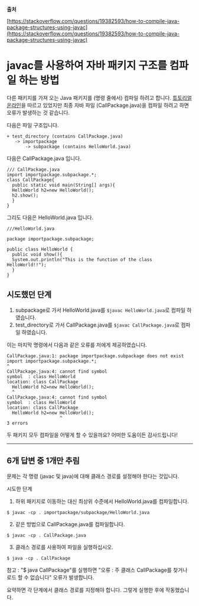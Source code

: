 **출처**

[https://stackoverflow.com/questions/19382593/how-to-compile-java-package-structures-using-javac](https://stackoverflow.com/questions/19382593/how-to-compile-java-package-structures-using-javac)

# javac를 사용하여 자바 패키지 구조를 컴파일 하는 방법

다른 패키지를 가져 오는 Java 패키지를 (명령 줄에서) 컴파일 하려고 합니다. [튜토리얼 온라인](https://www.roseindia.net/java/master-java/createsubpackage.shtml)을 따르고 있었지만 최종 자바 파일 (CallPackage.java)을 컴파일 하려고 하면 오류가 발생하는 것 같습니다.

다음은 파일 구조입니다.

```
+ test_directory (contains CallPackage.java)
   -> importpackage
       -> subpackage (contains HelloWorld.java)
```

다음은 CallPackage.java 입니다.

```
/// CallPackage.java
import importpackage.subpackage.*;
class CallPackage{
  public static void main(String[] args){
  HelloWorld h2=new HelloWorld();
  h2.show();
  }
}
```

그리도 다음은 HelloWorld.java 입니다.

```
///HelloWorld.java

package importpackage.subpackage;

public class HelloWorld {
  public void show(){
  System.out.println("This is the function of the class HelloWorld!!");
  }
}
```

## 시도했던 단계

1.  subpackage로 가서 HelloWorld.java를 `$javac HelloWorld.java`로 컴파일 하였습니다.
2.  test\_directory로 가서 CallPackage.java를 `$javac CallPackage.java`로 컴파일 하였습니다.

이는 마지막 명령에서 다음과 같은 오류를 저에게 제공하였습니다.

```
CallPackage.java:1: package importpackage.subpackage does not exist
import importpackage.subpackage.*;
^
CallPackage.java:4: cannot find symbol
symbol  : class HelloWorld
location: class CallPackage
  HelloWorld h2=new HelloWorld();
  ^
CallPackage.java:4: cannot find symbol
symbol  : class HelloWorld
location: class CallPackage
  HelloWorld h2=new HelloWorld();
                    ^
3 errors
```

두 패키지 모두 컴파일을 어떻게 할 수 있을까요? 어떠한 도움이든 감사드립니다!

---

## 6개 답변 중 1개만 추림

문제는 각 명령 (javac 및 java)에 대해 클래스 경로를 설정해야 한다는 것입니다.

시도한 단계

1.  하위 패키지로 이동하는 대신 최상위 수준에서 HelloWorld.java를 컴파일합니다.

```
$ javac -cp . importpackage/subpackage/HelloWorld.java
```

2.  같은 방법으로 CallPackage.java를 컴파일합니다.

```
$ javac -cp . CallPackage.java
```

3.  클래스 경로를 사용하여 파일을 실행하십시오.

```
$ java -cp . CallPackage
```

참고 : "$ java CallPackage"를 실행하면 "오류 : 주 클래스 CallPackage를 찾거나 로드 할 수 없습니다" 오류가 발생합니다.

요약하면 각 단계에서 클래스 경로를 지정해야 합니다. 그렇게 실행한 후에 작동했습니다.
